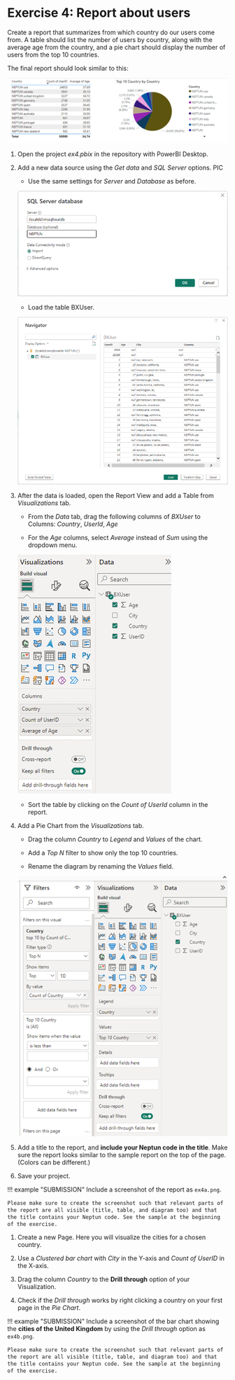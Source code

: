# Exercise 4: Report about users

Create a report that summarizes from which country do our users come from. A table should list the number of users by country, along with the average age from the country, and a pie chart should display the number of users from the top 10 countries.

The final report should look similar to this:

![Users report](images/pbi-users-report.png)

1. Open the project _ex4.pbix_ in the repository with PowerBI Desktop.

1. Add a new data source using the _Get data_ and _SQL Server_ options. PIC

    - Use the same settings for _Server_ and _Database_ as before.

    ![Database settings in PowerBI](images/pbi-database-settings.png)

    - Load the table BXUser.

    ![Select BXUser table in PowerBI](images/pbi-navigator.png)

1. After the data is loaded, open the Report View and add a Table from _Visualizations_ tab.

    - From the _Data_ tab, drag the following columns of _BXUser_ to Columns: _Country_, _UserId_, _Age_ 

    - For the _Age_ columns, select _Average_ instead of _Sum_ using the dropdown menu.

    ![Table columns in PowerBI](images/pbi-table-settings.png)

    - Sort the table by clicking on the _Count of UserId_ column in the report.

1. Add a Pie Chart from the _Visualizations_ tab.
    
    - Drag the column _Country_ to _Legend_ and _Values_ of the chart.

    - Add a _Top N_ filter to show only the top 10 countries.

    - Rename the diagram by renaming the _Values_ field.

    ![Pie Chart settings in PowerBI](images/pbi-pie-settings.png)

1. Add a title to the report, and **include your Neptun code in the title**. Make sure the report looks similar to the sample report on the top of the page. (Colors can be different.)

1. Save your project.

!!! example "SUBMISSION"
    Include a screenshot of the report as `ex4a.png`.

    Please make sure to create the screenshot such that relevant parts of the report are all visible (title, table, and diagram too) and that the title contains your Neptun code. See the sample at the beginning of the exercise.

1. Create a new Page. Here you will visualize the cities for a chosen country.

1. Use a _Clustered bar chart_ with _City_ in the Y-axis and _Count of UserID_ in the X-axis.

1. Drag the column _Country_ to the **Drill through** option of your Visualization.

1. Check if the _Drill through_ works by right clicking a country on your first page in the _Pie Chart_.


!!! example "SUBMISSION"
    Include a screenshot of the bar chart showing the **cities of the United Kingdom** by using the _Drill through_ option as `ex4b.png`.

    Please make sure to create the screenshot such that relevant parts of the report are all visible (title, table, and diagram too) and that the title contains your Neptun code. See the sample at the beginning of the exercise.
